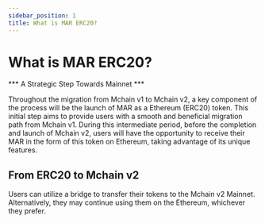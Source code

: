 ```yaml
---
sidebar_position: 1
title: What is MAR ERC20?
---
```


# What is MAR ERC20?

*** A Strategic Step Towards Mainnet ***

Throughout the migration from Mchain v1 to Mchain v2, a key component of the process will be the launch of MAR as a Ethereum (ERC20) token. This initial step aims to provide users with a smooth and beneficial migration path from Mchain v1. During this intermediate period, before the completion and launch of Mchain v2, users will have the opportunity to receive their MAR in the form of this token on Ethereum, taking advantage of its unique features.

## From ERC20 to Mchain v2

Users can utilize a bridge to transfer their tokens to the Mchain v2 Mainnet. Alternatively, they may continue using them on the Ethereum, whichever they prefer.
